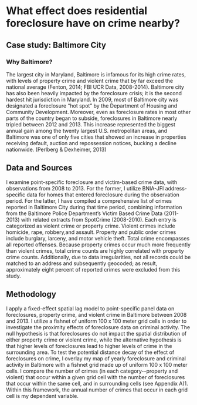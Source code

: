 # What effect does residential foreclosure have on crime nearby?

## Case study: Baltimore City
### Why Baltimore?
The largest city in Maryland, Baltimore is infamous for its high crime rates, with levels of property crime and violent crime that by far exceed the national average (Fenton, 2014; FBI UCR Data, 2008-2014). Baltimore city has also been heavily impacted by the foreclosure crisis; it is the second hardest hit jurisdiction in Maryland. In 2009, most of Baltimore city was designated a foreclosure “hot spot” by the Department of Housing and Community Development. Moreover, even as foreclosure rates in most other parts of the country began to subside, foreclosures in Baltimore nearly tripled between 2012 and 2013. This increase represented the biggest annual gain among the twenty largest U.S. metropolitan areas, and Baltimore was one of only five cities that showed an increase in properties receiving default, auction and repossession notices, bucking a decline nationwide. (Perlberg & Dexheimer, 2013)

## Data and Sources
I examine point-specific foreclosure and victim-based crime data, with observations from 2008 to 2013. For the former, I utilize BNIA-JFI address-specific data for homes that entered foreclosure during the observation period. For the latter, I have compiled a comprehensive list of crimes reported in Baltimore City during that time period, combining information from the Baltimore Police Department’s Victim Based Crime Data (2011-2013) with related extracts from SpotCrime (2008-2010). Each entry is categorized as violent crime or property crime. Violent crimes include homicide, rape, robbery,and assault. Property and public order crimes include burglary, larceny, and motor vehicle theft. Total crime encompasses all reported offenses. Because property crimes occur much more frequently than violent crimes, total crime counts are highly correlated with property crime counts. Additionally, due to data irregularities, not all records could be matched to an address and subsequently geocoded; as result, approximately eight percent of reported crimes were excluded from this study.

## Methodology
I apply a fixed-effect spatial lag model to point-specific panel data on foreclosures, property crime, and violent crime in Baltimore between 2008 and 2013. I utilize a fishnet of uniform 100 x 100 meter grid cells in order to investigate the proximity effects of foreclosure data on criminal activity. The null hypothesis is that foreclosures do not impact the spatial distribution of either property crime or violent crime, while the alternative hypothesis is that higher levels of foreclosures lead to higher levels of crime in the surrounding area.
To test the potential distance decay of the effect of foreclosures on crime, I overlay my map of yearly foreclosure and criminal activity in Baltimore with a fishnet grid made up of uniform 100 x 100 meter cells. I compare the number of crimes (in each category--property and violent) that occur within a given grid cell with the number of foreclosures that occur within the same cell, and in surrounding cells (see Appendix A)1. Within this framework, the annual number of crimes that occur in each grid cell is my dependent variable.

